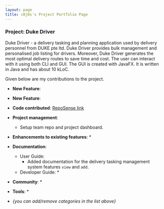 ```yaml
---
layout: page
title: c0j0s's Project Portfolio Page
---
```


### Project: Duke Driver

Duke Driver - a delivery tasking and planning application used by delivery personnel from DUKE pte ltd. Duke Driver provides bulk management and personalised job listing for drivers. Moreover, Duke Driver generates the most optimal delivery routes to save time and cost. The user can interact with it using both CLI and GUI. The GUI is created with JavaFX. It is written in Java and has about 10 kLoC.

Given below are my contributions to the project.

* **New Feature**:

* **New Feature**:

* **Code contributed**: [RepoSense link]()

* **Project management**:
  * Setup team repo and project dashboard.

* **Enhancements to existing features**:
  *

* **Documentation**:
  * User Guide:
    * Added documentation for the delivery tasking management system features `view` and `add`.
  * Developer Guide:
    *

* **Community**:
  *

* **Tools**:
  *

* _{you can add/remove categories in the list above}_

